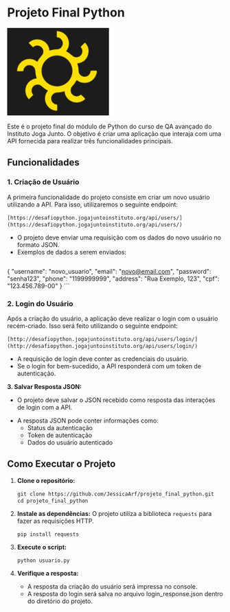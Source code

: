 # Projeto Final Python

![alt text](image.png)

Este é o projeto final do módulo de Python do curso de QA avançado do Instituto Joga Junto. O objetivo é criar uma aplicação que interaja com uma API fornecida para realizar três funcionalidades principais.

## Funcionalidades

### 1. Criação de Usuário

A primeira funcionalidade do projeto consiste em criar um novo usuário utilizando a API. Para isso, utilizaremos o seguinte endpoint:
```
[https://desafiopython.jogajuntoinstituto.org/api/users/](https://desafiopython.jogajuntoinstituto.org/api/users/)
```
- O projeto deve enviar uma requisição com os dados do novo usuário no formato JSON.
- Exemplos de dados a serem enviados:
    ```json
{
  "username": "novo_usuario",
  "email": "novo@email.com",
  "password": "senha123",
  "phone": "1199999999",
  "address": "Rua Exemplo, 123",
  "cpf": "123.456.789-00"
}   ```
  
### 2. Login do Usuário

Após a criação do usuário, a aplicação deve realizar o login com o usuário recém-criado. Isso será feito utilizando o seguinte endpoint:
```
[http://desafiopython.jogajuntoinstituto.org/api/users/login/](http://desafiopython.jogajuntoinstituto.org/api/users/login/)
```
- A requisição de login deve conter as credenciais do usuário.
- Se o login for bem-sucedido, a API responderá com um token de autenticação.

**3. Salvar Resposta JSON:**

* O projeto deve salvar o JSON recebido como resposta das interações de login com a API.

- A resposta JSON pode conter informações como:
    - Status da autenticação
    - Token de autenticação
    - Dados do usuário autenticado

## Como Executar o Projeto

1. **Clone o repositório:**
    ```
    git clone https://github.com/JessicaArf/projeto_final_python.git
    cd projeto_final_python
    ```

2. **Instale as dependências:**
    O projeto utiliza a biblioteca `requests` para fazer as requisições HTTP.
    ```
    pip install requests
    ```

3. **Execute o script:**
    ```
    python usuario.py
    ```

4. **Verifique a resposta:**
   - A resposta da criação do usuário será impressa no console.
   - A resposta do login será salva no arquivo login_response.json dentro do diretório do projeto.